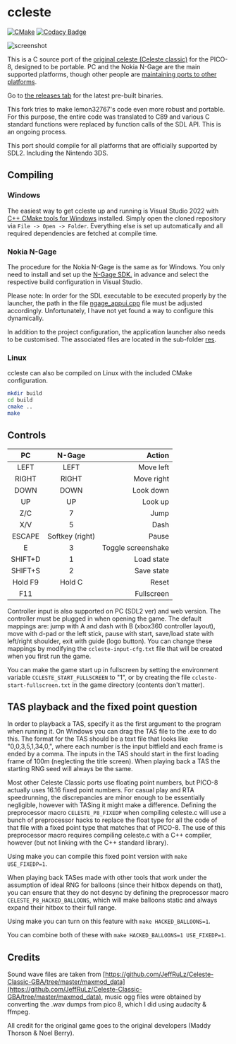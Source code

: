 # ccleste

[![CMake](https://github.com/mupfdev/ccleste/actions/workflows/cmake.yml/badge.svg)](https://github.com/mupfdev/ccleste/actions/workflows/cmake.yml)
[![Codacy Badge](https://app.codacy.com/project/badge/Grade/9ef529e6a22d409089bc35f1566fa269)](https://www.codacy.com/gh/mupfdev/ccleste/dashboard?utm_source=github.com&amp;utm_medium=referral&amp;utm_content=mupfdev/ccleste&amp;utm_campaign=Badge_Grade)

![screenshot](https://raw.githubusercontent.com/lemon-sherbet/ccleste/master/screenshot.png)

This is a C source port of the [original celeste (Celeste
classic)](https://www.lexaloffle.com/bbs/?tid=2145) for the PICO-8,
designed to be portable.  PC and the Nokia N-Gage are the main supported
platforms, though other people are [maintaining ports to other
platforms](https://github.com/lemon32767/ccleste/network/members).

Go to [the releases
tab](https://github.com/mupfdev/ccleste/releases) for the latest
pre-built binaries.

This fork tries to make lemon32767's code even more robust and portable.
For this purpose, the entire code was translated to C89 and various C
standard functions were replaced by function calls of the SDL API.  This
is an ongoing process.

This port should compile for all platforms that are officially supported
by SDL2.  Including the Nintendo 3DS.

## Compiling

### Windows

The easiest way to get ccleste up and running is Visual Studio 2022 with
[C++ CMake tools for
Windows](https://docs.microsoft.com/en-us/cpp/build/cmake-projects-in-visual-studio)
installed.  Simply open the cloned repository via `File -> Open ->
Folder`.  Everything else is set up automatically and all required
dependencies are fetched at compile time.

### Nokia N-Gage

The procedure for the Nokia N-Gage is the same as for Windows.  You only
need to install and set up the [N-Gage
SDK.](https://github.com/ngagesdk/ngage-toolchain) in advance and select
the respective build configuration in Visual Studio.

Please note: In order for the SDL executable to be executed properly by
the launcher, the path in the file
[ngage_appui.cpp](src/ngage_appui.cpp#L35) file must be adjusted
accordingly.  Unfortunately, I have not yet found a way to configure
this dynamically.

In addition to the project configuration, the application launcher also
needs to be customised.  The associated files are located in the
sub-folder [res](res/).

### Linux

ccleste can also be compiled on Linux with the included CMake
configuration.

```bash
mkdir build
cd build
cmake ..
make
````

## Controls

|PC                |N-Gage             |Action              |
|:----------------:|:-----------------:|-------------------:|
|LEFT              |LEFT               | Move left          |
|RIGHT             |RIGHT              | Move right         |
|DOWN              |DOWN               | Look down          |
|UP                |UP                 | Look up            |
|Z/C               |7                  | Jump               |
|X/V               |5                  | Dash               |
|ESCAPE            |Softkey (right)    | Pause              |
|E                 |3                  | Toggle screenshake |
|SHIFT+D           |1                  | Load state         |
|SHIFT+S           |2                  | Save state         |
|Hold F9           |Hold C             | Reset              |
|F11               |                   | Fullscreen         |

Controller input is also supported on PC (SDL2 ver) and web version. The
controller must be plugged in when opening the game.  The default
mappings are: jump with A and dash with B (xbox360 controller layout),
move with d-pad or the left stick, pause with start, save/load state
with left/right shoulder, exit with guide (logo button).  You can change
these mappings by modifying the `ccleste-input-cfg.txt` file that will
be created when you first run the game.

You can make the game start up in fullscreen by setting the environment
variable `CCLESTE_START_FULLSCREEN` to "1", or by creating the file
`ccleste-start-fullscreen.txt` in the game directory (contents don't
matter).

## TAS playback and the fixed point question

In order to playback a TAS, specify it as the first argument to the
program when running it. On Windows you can drag the TAS file to the
.exe to do this.  The format for the TAS should be a text file that
looks like "0,0,3,5,1,34,0,", where each number is the input bitfield
and each frame is ended by a comma.  The inputs in the TAS should start
in the first loading frame of 100m (neglecting the title screen). When
playing back a TAS the starting RNG seed will always be the same.

Most other Celeste Classic ports use floating point numbers, but PICO-8
actually uses 16.16 fixed point numbers.  For casual play and RTA
speedrunning, the discrepancies are minor enough to be essentially
negligible, however with TASing it might make a difference.  Defining
the preprocessor macro `CELESTE_P8_FIXEDP` when compiling celeste.c will
use a bunch of preprocessor hacks to replace the float type for all the
code of that file with a fixed point type that matches that of
PICO-8. The use of this preprocessor macro requires compiling celeste.c
with a C++ compiler, however (but not linking with the C++ standard
library).

Using make you can compile this fixed point version with `make
USE_FIXEDP=1`.

When playing back TASes made with other tools that work under the
assumption of ideal RNG for balloons (since their hitbox depends on
that), you can ensure that they do not desync by defining the
preprocessor macro `CELESTE_P8_HACKED_BALLOONS`, which will make
balloons static and always expand their hitbox to their full range.

Using make you can turn on this feature with `make HACKED_BALLOONS=1`.

You can combine both of these with `make HACKED_BALLOONS=1
USE_FIXEDP=1`.

## Credits

Sound wave files are taken from
[https://github.com/JeffRuLz/Celeste-Classic-GBA/tree/master/maxmod_data](https://github.com/JeffRuLz/Celeste-Classic-GBA/tree/master/maxmod_data),
music ogg files were obtained by converting the .wav dumps from pico 8,
which I did using audacity & ffmpeg.

All credit for the original game goes to the original developers (Maddy
Thorson & Noel Berry).
